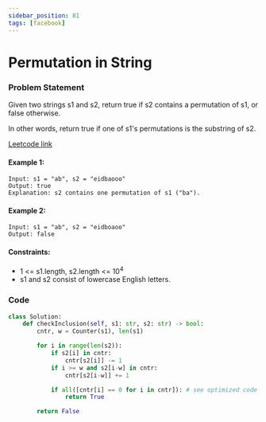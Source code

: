 ```yaml
---
sidebar_position: 81
tags: [facebook]
---
```


# Permutation in String

### Problem Statement

Given two strings s1 and s2, return true if s2 contains a permutation of s1, or false otherwise.

In other words, return true if one of s1's permutations is the substring of s2.

[Leetcode link](https://leetcode.com/problems/permutation-in-string/)

#### Example 1:

```
Input: s1 = "ab", s2 = "eidbaooo"
Output: true
Explanation: s2 contains one permutation of s1 ("ba").
```

#### Example 2:

```
Input: s1 = "ab", s2 = "eidboaoo"
Output: false
```

#### Constraints:

- 1 <= s1.length, s2.length <= 10<sup>4</sup>
- s1 and s2 consist of lowercase English letters.

### Code

```python title="Python Code"
class Solution:
    def checkInclusion(self, s1: str, s2: str) -> bool:
        cntr, w = Counter(s1), len(s1)

        for i in range(len(s2)):
            if s2[i] in cntr:
                cntr[s2[i]] -= 1
            if i >= w and s2[i-w] in cntr:
                cntr[s2[i-w]] += 1

            if all([cntr[i] == 0 for i in cntr]): # see optimized code below
                return True

        return False

```
